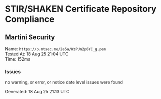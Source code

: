 # STIR/SHAKEN Certificate Repository Compliance

## Martini Security

Name: `https://p.mtsec.me/2e5a/WzPUn2p6YC_g.pem`\
Tested At: 18 Aug 25 21:04 UTC\
Time: 152ms

### Issues

no warning, or error, or notice date level issues were found

Generated: 18 Aug 25 21:13 UTC